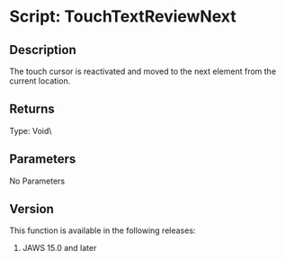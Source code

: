 # Script: TouchTextReviewNext

## Description

The touch cursor is reactivated and moved to the next element from the
current location.

## Returns

Type: Void\

## Parameters

No Parameters

## Version

This function is available in the following releases:

1.  JAWS 15.0 and later
